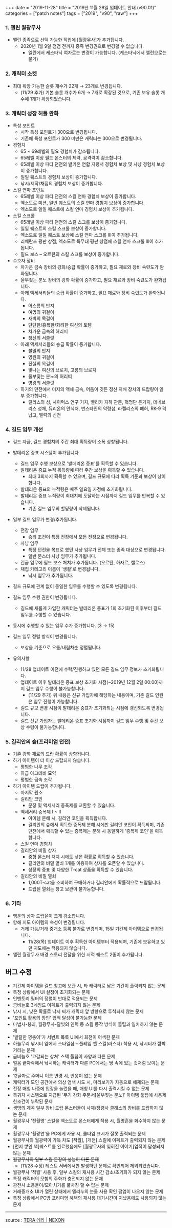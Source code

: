 +++
date = "2019-11-28"
title = "2019년 11월 28일 업데이트 안내 (v90.01)"
categories = ["patch notes"]
tags = ["2019", "v90", "raw"]
+++

### 1. 엘린 월광무사
- 엘린 종족으로 선택 가능한 직업에 [월광무사]가 추가됩니다.
  - 2020년 1월 9일 점검 전까지 종족 변경권으로 변경할 수 없습니다.
    - 엘린에서 케스타닉 여자로는 변경이 가능합니다. (케스타닉에서 엘린으로는 불가)

### 2. 캐릭터 소켓
- 최대 확장 가능한 슬롯 개수가 22개 → 23개로 변경됩니다.
  - (11/29 추가) 기본 슬롯 개수가 6개 → 7개로 확장된 것으로, 기존 보유 슬롯 개수에 1개가 확장되었습니다.

### 3. 캐릭터 성장 허들 완화
- 특성 포인트
  - 시작 특성 포인트가 300으로 변경됩니다.
  - 기존에 특성 포인트가 300 미만은 캐릭터는 300으로 변경됩니다.
- 경험치
  - 65 ~ 69레벨의 필요 경험치가 감소됩니다.
  - 65레벨 이상 필드 몬스터의 체력, 공격력이 감소합니다.
  - 65레벨 이상 파티 던전의 발키온 연합 지령서 경험치 보상 및 사냥 경험치 보상이 증가합니다.
  - 일일 퀘스트의 경험치 보상이 증가합니다.
  - 낚시/제작/채집의 경험치 보상이 증가합니다.
- 스킬 연마 포인트
  - 65레벨 이상 파티 던전의 스킬 연마 경험치 보상이 증가합니다.
  - 엑소도르 미션, 일반 퀘스트의 스킬 연마 경험치 보상이 증가합니다.
  - 엑소도르 일일 퀘스트에 스킬 연마 경험치 보상이 추가됩니다.
- 스킬 스크롤
  - 65레벨 이상 파티 던전의 스킬 스크롤 보상이 증가합니다.
  - 일일 퀘스트의 스킬 스크롤 보상이 증가합니다.
  - 엑소도르 일일 퀘스트 보상에 스킬 연마 스크롤 III이 추가됩니다.
  - 리베란츠 평판 상점, 엑소도르 특무대 평판 상점에 스킬 연마 스크롤 III이 추가됩니다.
  - 필드 보스 – 오르탄의 스킬 스크롤 보상이 증가합니다.
- 수호자 장비
  - 차가운 금속 장비의 강화/승급 확률이 증가하고, 필요 재료와 장비 숙련도가 완화됩니다.
  - 울부짖는 분노 장비의 강화 확률이 증가하고, 필요 재료와 장비 숙련도가 완화됩니다.
  - 아래 액세서리들의 승급 확률이 증가하고, 필요 재료와 장비 숙련도가 완화됩니다.
    - 어스름의 반지
    - 여명의 귀걸이
    - 새벽의 목걸이
    - 단단한/흉폭한/화려한 여신의 토템
    - 차가운 금속의 허리띠
    - 청신의 서클릿
  - 아래 액세서리들의 승급 확률이 증가합니다.
    - 불멸의 반지
    - 영원의 귀걸이
    - 진실의 목걸이
    - 빛나는 여신의 브로치, 고룡의 브로치
    - 울부짖는 분노의 허리띠
    - 영광의 서클릿
  - 하기의 던전에서 미지의 액체 금속, 어둠이 깃든 정신 지배 장치의 드랍량이 일부 증가합니다.
    - 릴리스의 성, 사이럭스 연구 기지, 벨리카 지하 관문, 혁명단 은거지, 테네브리스 성채, 듀리온의 안식처, 번스타인의 악령섬, 라켈리스의 폐허, RK-9 격납고, 벨릭의 신전

### 4. 길드 임무 개선
- 길드 자금, 길드 경험치의 주간 최대 획득량이 소폭 상향됩니다.
- 발데리온 증표 시스템이 추가됩니다.
  - 길드 임무 수행 보상으로 '발데리온 증표'를 획득할 수 있습니다.
  - 발데리온 증표 누적 획득량에 따라 주간 보상을 획득할 수 있습니다.
    - 최대 3회까지 획득할 수 있으며, 길드 규모에 따라 획득 기준과 보상이 상이합니다.
  - 발데리온 증표의 누적량은 매주 일요일 자정에 초기화됩니다.
  - 발데리온 증표 누적량이 최대치에 도달하는 시점까지 길드 임무를 반복할 수 있습니다.
    - 기존 길드 임무의 할당량이 삭제됩니다.
- 일부 길드 임무가 변경/추가됩니다.
  - 전장 임무
    - 승리 조건이 특정 전장에서 모든 전장으로 변경됩니다.
  - 사냥 임무
    - 특정 던전을 목표로 했던 사냥 임무가 전체 또는 종족 대상으로 변경됩니다.
    - 일반 몬스터 사냥 임무가 추가됩니다.
  - 긴급 임무에 필드 보스 처치가 추가됩니다. (오르탄, 하자르, 캘로스)
  - 채집 카테고리 이름이 '생활'로 변경됩니다.
    - 낚시 임무가 추가됩니다.
- 길드 규모에 관계 없이 동일한 임무를 수행할 수 있도록 변경됩니다.
- 길드 임무 수행 권한이 변경됩니다.
  - 길드에 새롭게 가입한 캐릭터는 발데리온 증표가 1회 초기화된 이후부터 길드 임무를 수행할 수 있습니다.
- 동시에 수행할 수 있는 임무 수가 증가합니다. (3 → 15)
- 길드 임무 정렬 방식이 변경됩니다.
  - 보상을 기준으로 오름/내림차순 정렬됩니다.

- 유의사항
  - 11/28 업데이트 이전에 수락/진행하고 있던 모든 길드 임무 정보가 초기화됩니다.
  - 업데이트 이후 발데리온 증표 보상 초기화 시점(~2019년 12월 2일 00:00)까지 길드 임무 수행이 불가능합니다.
    - (11/29 추가) 위 내용은 신규 가입자에 해당하는 내용이며, 기존 길드 인원은 임무 진행이 가능합니다.
  - 길드 규모 변경 시점이 발데리온 증표가 초기화되는 시점에 갱신되도록 변경됩니다.
  - 길드 신규 가입자는 발데리온 증표 초기화 시점까지 길드 임무 수행 및 주간 보상 수령이 불가능합니다.

### 5. 길리안의 숲(프리미엄 던전)
- 기존 강화 재료의 드랍 확률이 상향됩니다.
- 하기 아이템이 더 이상 드랍되지 않습니다.
  - 평범한 나무 조각
  - 하급 아크데바 묘약
  - 평범한 금속 조각
- 하기 아이템 드랍이 추가됩니다.
  - 마지막 원소
  - 길리안 코인
    - 문장 및 액세서리 증폭제를 교환할 수 있습니다.
  - 액세서리 증폭제 I ~ II
    - 아이템 분해 시, 길리안 코인을 획득합니다.
    - 길리안의 숲에서 획득한 증폭제 분해 시에만 길리안 코인이 획득되며, 기존 던전에서 획득할 수 있는 증폭제는 분해 시 동일하게 '증폭제 코인'을 획득합니다.
  - 스킬 연마 경험치
  - 길리안의 비밀 상자
    - 중형 몬스터 처치 시에도 낮은 확률로 획득할 수 있습니다.
    - 길리안의 비밀 열쇠 1개를 이용하여 상자를 오픈할 수 있습니다.
    - 성장의 증표 및 다양한 T-cat 상품을 획득할 수 있습니다.
  - 길리안의 비밀 열쇠
    - 1,000T-cat을 소비하여 구매하거나 길리안에게 확률적으로 드랍됩니다.
    - 드랍된 열쇠는 창고 보관이 불가능합니다.

### 6. 기타
- 행운의 상자 드랍율이 크게 감소합니다.
- 항해 지도 아이템의 속성이 변경됩니다.
  - 거래 가능/거래 중개소 등록 불가로 변경되며, 15일 기간제 아이템으로 변경됩니다.
    - 11/28(목) 업데이트 이후 획득한 아이템부터 적용되며, 기존에 보유하고 있던 지도에는 적용되지 않습니다.
- 엘린 월광무사 배경 스토리 전달을 위한 서적 퀘스트 2종이 추가됩니다.

## 버그 수정

- 기간제 아이템을 길드 창고에 보관 시, 타 캐릭터로 남은 기간이 출력되지 않는 문제
- 특정 상황에서 UI 설정이 초기화되는 문제
- 인벤토리 필터의 정렬이 반대로 적용되는 문제
- 금비늘호 3네임드 이펙트가 출력되지 않는 문제
- 낚시 시, 낮은 확률로 낚시 찌가 캐릭터 앞 방향으로 투척되지 않는 문제
- '포인트 활용의 장인' 업적 달성이 불가능한 문제
- 마법사-붕괴, 월광무사-달빛의 인력 등 스킬 동작 방식이 툴팁과 일치하지 않는 문제
- '발랄한 껑충이'가 서번트 목록 UI에서 회전이 어색한 문제
- 하늘무리 낚시터 앞에서 스타일샵 – 플레임 헬 스컬(러스티) 착용 시, 낚시터가 깜빡거리는 문제
- 금비늘호 '고갈되는 상처' 스택 툴팁이 사양과 다른 문제
- 얼음 끝자락에서 낚시하는 캐릭터가 다른 PC에서는 땅 속에 있는 것처럼 보이는 문제
- 12글자로 주머니 이름 변경 시, 반응이 없는 문제
- 캐릭터가 모인 공간에서 의상 염색 시도 시, 미리보기가 자동으로 해제되는 문제
- 전장 매칭 나중에 입장을 눌렀을 때, 매칭 UI를 다시 출력시킬 수 없는 문제
- 복귀자 시스템으로 지급된 '무기 강화 주문서[울부짖는 분노]' 아이템 툴팁에 사용제한조건이 누락된 문제
- 생명의 계곡 일부 장비 드랍 몬스터들이 사제/정령사 클래스의 장비를 드랍하지 않는 문제
- 월광무사 '진월명' 스킬을 엑소도르 몬스터에게 적용 시, 월명흔을 회수하지 않는 문제
- 월광무사 '월광연'을 PC에게 사용 시, 쿨타임 표시가 잘못 출력되는 문제
- 월광무사의 월광력이 가득 차도 [적월], [개전] 스킬에 이펙트가 출력되지 않는 문제
- [먼지 쌓인 책]퀘스트를 완료했음에도 [월광무사의 잊혀진 이야기]업적이 달성되지 않는 문제
- ~~월광무사의 일부 스킬 문장의 성능이 다른 문제~~
  - (11/28 수정) 테스트 서버에서만 발생하던 문제로 확인되어 제외되었습니다.
- 월광무사 '적월' 사용 후, 일부 스킬의 재사용 시간 감소/초기화가 되지 않는 문제
- 특정 캐릭터의 모험의 주화가 충전되지 않는 문제
- 광전사 소용돌이/모아치기를 풀차징 할 수 없는 문제
- 거래중개소 UI가 열린 상태에서 엘리누의 눈물 사용 확인 팝업이 나오지 않는 문제
- 특정 상황에서 PC방 프리미엄 혜택의 재사용 대기시간이 지났음에도 사용되지 않는 문제

----

source : [TERA 테라 | NEXON](http://tera.nexon.com/news/update/view.aspx?n4articlesn=418)
